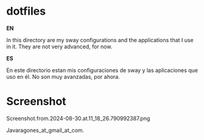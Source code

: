 # dotfiles

<b>  EN</b>

In this directory are my sway configurations and the applications that I use in it.
They are not very advanced, for now.

<b>  ES </b>

En este directorio estan mis configuraciones de sway y las aplicaciones que uso en él.
No son muy avanzadas, por ahora.

# Screenshot

Screenshot.from.2024-08-30.at.11_18_26.790992387.png


Javaragones_at_gmail_at_com.
